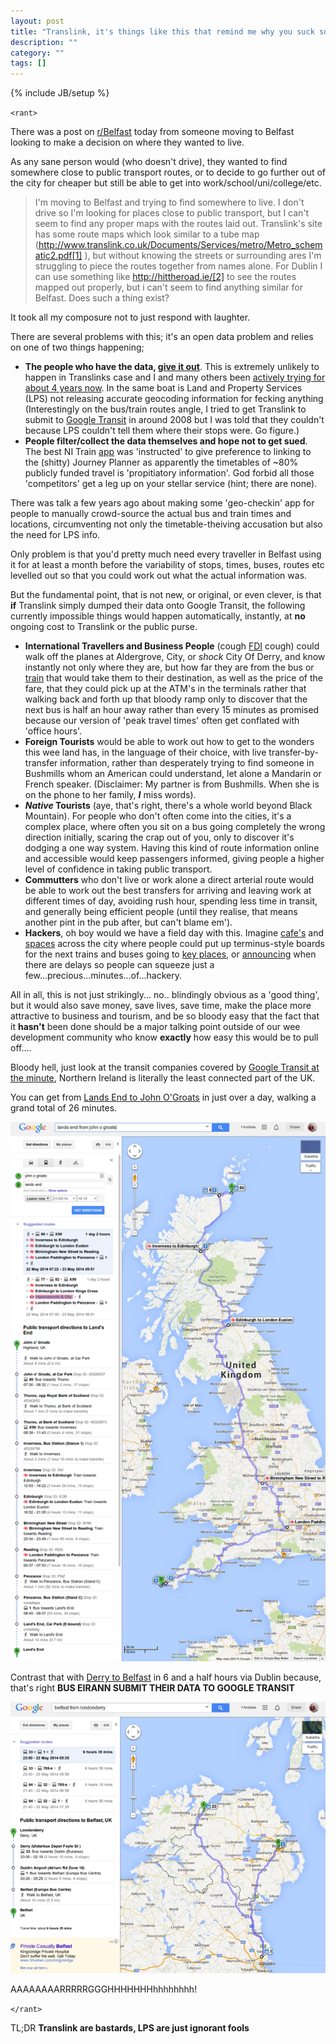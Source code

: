 ```yaml
---
layout: post
title: "Translink, it's things like this that remind me why you suck so hard"
description: ""
category: ""
tags: []
---
```

{% include JB/setup %}

`<rant>`

There was a post on [r/Belfast](http://www.reddit.com/r/Belfast/comments/264m7u/is_there_a_site_which_lays_out_the_bus_routes_of/) today from someone moving to Belfast looking to make a decision on where they wanted to live.

As any sane person would (who doesn't drive), they wanted to find somewhere close to public transport routes, or to decide to go further out of the city for cheaper but still be able to get into work/school/uni/college/etc.

> I'm moving to Belfast and trying to find somewhere to live. I don't drive so I'm looking for places close to public transport, but I can't seem to find any proper maps with the routes laid out. Translink's site has some route maps which look similar to a tube map (http://www.translink.co.uk/Documents/Services/metro/Metro_schematic2.pdf[1] ), but without knowing the streets or surrounding ares I'm struggling to piece the routes together from names alone. For Dublin I can use something like http://hittheroad.ie/[2] to see the routes mapped out properly, but i can't seem to find anything similar for Belfast.
> Does such a thing exist?

It took all my composure not to just respond with laughter. 

There are several problems with this; it's an open data problem and relies on one of two things happening;

* **The people who have the data, [give it out](https://dataissexy.wordpress.com/2014/04/26/is-ni-too-small-for-open-data-opendata/)**. This is extremely unlikely to happen in Translinks case and I and many others been [actively trying for about 4 years now](http://cimota.com/blog/2011/08/09/translink-just-close-the-doors-and-turn-off-the-lights/). In the same boat is Land and Property Services (LPS) not releasing accurate geocoding information for fecking anything (Interestingly on the bus/train routes angle, I tried to get Translink to submit to [Google Transit](http://maps.google.co.uk/intl/en/landing/transit/#dmy) in around 2008 but I was told that they couldn't because LPS couldn't tell them where their stops were. Go figure.)
* **People filter/collect the data themselves and hope not to get sued**. The best NI Train [app](https://play.google.com/store/apps/details?id=AppZappy.NIRailAndBus) was 'instructed' to give preference to linking to the (shitty) Journey Planner as apparently the timetables of ~80% publicly funded travel is 'propitiatory information'. God forbid all those 'competitors' get a leg up on your stellar service (hint; there are none).

There was talk a few years ago about making some 'geo-checkin' app for people to manually crowd-source the actual bus and train times and locations, circumventing not only the timetable-theiving accusation but also the need for LPS info. 

Only problem is that you'd pretty much need every traveller in Belfast using it for at least a month before the variability of stops, times, buses, routes etc levelled out so that you could work out what the actual information was.

But the fundamental point, that is not new, or original, or even clever, is that **if** Translink simply dumped their data onto Google Transit, the following currently impossible things would happen automatically, instantly, at **no** ongoing cost to Translink or the public purse.

* **International Travellers and Business People** (cough [FDI](http://www.investni.com/invest-in-northern-ireland.html) cough) could walk off the planes at Aldergrove, City, or *shock* City Of Derry, and know instantly not only where they are, but how far they are from the bus or [train](http://www.belfasttelegraph.co.uk/news/local-national/northern-ireland/plans-for-rail-link-to-belfast-international-airport-unveiled-30286881.html) that would take them to their destination, as well as the price of the fare, that they could pick up at the ATM's in the terminals rather that walking back and forth up that bloody ramp only to discover that the next bus is half an hour away rather than every 15 minutes as promised because our version of 'peak travel times' often get conflated with 'office hours'.
* **Foreign Tourists** would be able to work out how to get to the wonders this wee land has, in the language of their choice, with live transfer-by-transfer information, rather than desperately trying to find someone in Bushmills whom an American could understand, let alone a Mandarin or French speaker. (Disclaimer: My partner is from Bushmills. When she is on the phone to her family, **_I_** miss words).
* **_Native_ Tourists** (aye, that's right, there's a whole world beyond Black Mountain). For people who don't often come into the cities, it's a complex place, where often you sit on a bus going completely the wrong direction initially, scaring the crap out of you, only to discover it's dodging a one way system. Having this kind of route information online and accessible would keep passengers informed, giving people a higher level of confidence in taking public transport.
* **Commutters** who don't live or work alone a direct arterial route would be able to work out the best transfers for arriving and leaving work at different times of day, avoiding rush hour, spending less time in transit, and generally being efficient people (until they realise, that means another pint in the pub after, but can't blame em').
* **Hackers**, oh boy would we have a field day with this. Imagine [cafe's](http://establishedcoffee.co) and [spaces](http://farsetlabs.org.uk) across the city where people could put up terminus-style boards for the next trains and buses going to [key places](http://digitalfantastico.blogspot.co.uk/2013/01/a-big-bite-of-raspberry-pi-having.html), or [announcing](http://gbg.hackerspace.se/projects/members/raccoon/gliderbot#line_changes_and_incident_reports) when there are delays so people can squeeze just a few...precious...minutes...of...hackery.

All in all, this is not just strikingly... no.. blindingly obvious as a 'good thing', but it would also save money, save lives, save time, make the place more attractive to business and tourism, and be so bloody easy that the fact that it **hasn't** been done should be a major talking point outside of our wee development community who know **exactly** how easy this would be to pull off....

Bloody hell, just look at the transit companies covered by [Google Transit at the minute](http://maps.google.co.uk/landing/transit/cities/index.html#Europe), Northern Ireland is literally the least connected part of the UK. 

You can get from [Lands End to John O'Groats](https://maps.google.co.uk/maps/ms?ie=UTF8&oe=UTF8&msa=0&msid=102323256180048216474.00046d470c1ab6984cb90&dg=feature) in just over a day, walking a grand total of 26 minutes. 

![Lands End Express](/img/2014/landsendexpress_700.png)

Contrast that with [Derry to Belfast](https://maps.google.co.uk/maps/ms?ie=UTF8&oe=UTF8&msa=0&msid=102323256180048216474.00046d470c1ab6984cb90&dg=feature) in 6 and a half hours via Dublin because, that's right **BUS EIRANN SUBMIT THEIR DATA TO GOOGLE TRANSIT**

![Dammit Translink](/img/2014/dammittranslink_700.png)


AAAAAAAARRRRRGGGHHHHHHHhhhhhhhh!

`</rant>`

TL;DR **Translink are bastards, LPS are just ignorant fools**

